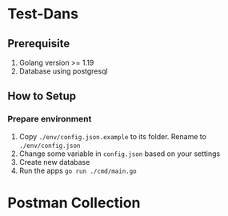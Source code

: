 # Test-Dans

## Prerequisite
1. Golang version >= 1.19
2. Database using postgresql

## How to Setup
### Prepare environment
1. Copy `./env/config.json.example` to its folder. Rename to `./env/config.json`
2. Change some variable in `config.json` based on your settings
3. Create new database
4. Run the apps `go run ./cmd/main.go `

# Postman Collection
